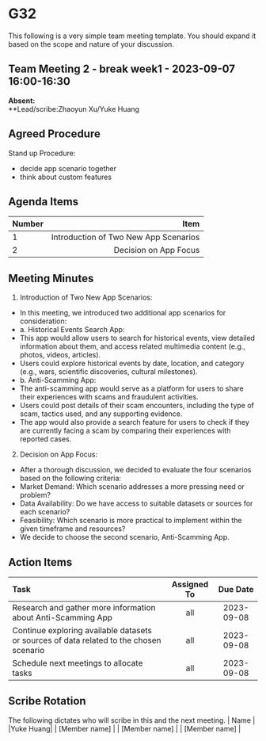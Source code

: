 # G32
This following is a very simple team meeting template. You should expand it based on the scope and nature of your discussion.

## Team Meeting 2 - break week1  - 2023-09-07 16:00-16:30
**Absent:**
<br>
**Lead/scribe:Zhaoyun Xu/Yuke Huang

## Agreed Procedure
Stand up Procedure: 
- decide app scenario together
- think about custom features  


## Agenda Items
| Number   |        Item |
|:---------|------------:|
| 1 | Introduction of Two New App Scenarios |
| 2 | Decision on App Focus |
## Meeting Minutes
1.	Introduction of Two New App Scenarios:
- In this meeting, we introduced two additional app scenarios for consideration: 
- a. Historical Events Search App:
- This app would allow users to search for historical events, view detailed information about them, and access related multimedia content (e.g., photos, videos, articles).
- Users could explore historical events by date, location, and category (e.g., wars, scientific discoveries, cultural milestones). 
- b. Anti-Scamming App:
- The anti-scamming app would serve as a platform for users to share their experiences with scams and fraudulent activities.
- Users could post details of their scam encounters, including the type of scam, tactics used, and any supporting evidence.
- The app would also provide a search feature for users to check if they are currently facing a scam by comparing their experiences with reported cases.
2.	Decision on App Focus:
- After a thorough discussion, we decided to evaluate the four scenarios based on the following criteria:
- Market Demand: Which scenario addresses a more pressing need or problem?
- Data Availability: Do we have access to suitable datasets or sources for each scenario?
- Feasibility: Which scenario is more practical to implement within the given timeframe and resources?
- We decide to choose the second scenario, Anti-Scamming App.



## Action Items
| Task                                   | Assigned To |  Due Date  |
|:---------------------------------------|:-----------:|:----------:|
|Research and gather more information about Anti-Scamming App|  all   | 2023-09-08 |
|Continue exploring available datasets or sources of data related to the chosen scenario|  all   | 2023-09-08 |
|Schedule next meetings to allocate tasks |  all   | 2023-09-08 |




## Scribe Rotation
The following dictates who will scribe in this and the next meeting.
| Name |
|Yuke Huang|
| [Member name] |
| [Member name] |
| [Member name] |
